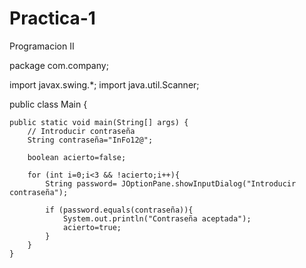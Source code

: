 # Practica-1
Programacion II

package com.company;

import javax.swing.*;
import java.util.Scanner;

public class Main {

    public static void main(String[] args) {
        // Introducir contraseña
        String contraseña="InFo12@";

        boolean acierto=false;

        for (int i=0;i<3 && !acierto;i++){
            String password= JOptionPane.showInputDialog("Introducir contraseña");

            if (password.equals(contraseña)){
                System.out.println("Contraseña aceptada");
                acierto=true;
            }
        }
    }
